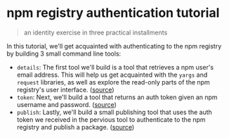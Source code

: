 # npm registry authentication tutorial
> an identity exercise in three practical installments

In this tutorial, we'll get acquainted with authenticating to the npm
registry by building 3 small command line tools:

- `details`: The first tool we'll build is a tool that retrieves a npm user's email
  address. This will help us get acquainted with the `yargs` and `request`
  libraries, as well as explore the read-only parts of the npm registry's
  user interface. ([source](/details.js))
- `token`: Next, we'll build a tool that returns an auth token given an npm
  username and password. ([source](/token.js))
- `publish`: Lastly, we'll build a small publishing tool that uses the auth token
  we received in the pervious tool to authenticate to the npm registry
  and publish a package. ([source](/publish.js))
